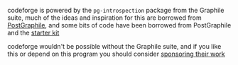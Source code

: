 codeforge is powered by the `pg-introspection` package from the Graphile suite, much of the ideas and inspiration for this are borrowed from [PostGraphile](https://postgraphile.org/), and some bits of code have been borrowed from PostGraphile and the [starter kit](https://github.com/graphile/starter)

codeforge wouldn't be possible without the Graphile suite, and if you like this or depend on this program you should consider [sponsoring their work](https://github.com/sponsors/benjie#sponsors)
